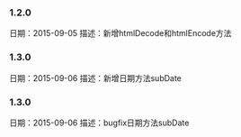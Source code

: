### 1.2.0
日期：2015-09-05
描述：新增htmlDecode和htmlEncode方法


### 1.3.0
日期：2015-09-06
描述：新增日期方法subDate


### 1.3.0
日期：2015-09-06
描述：bugfix日期方法subDate